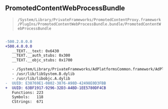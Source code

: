 ## PromotedContentWebProcessBundle

> `/System/Library/PrivateFrameworks/PromotedContentProxy.framework/PlugIns/PromotedContentWebProcessBundle.bundle/PromotedContentWebProcessBundle`

```diff

-500.2.0.0.0
+500.4.0.0.0
   __TEXT.__text: 0x6430
   __TEXT.__auth_stubs: 0x300
   __TEXT.__objc_stubs: 0x1700

   - /System/Library/PrivateFrameworks/AdPlatformsCommon.framework/AdPlatformsCommon
   - /usr/lib/libSystem.B.dylib
   - /usr/lib/libobjc.A.dylib
-  UUID: E38769E1-0802-3876-A98D-42498E0D3FBB
+  UUID: 63BF1917-9296-32D3-A4BD-1EE5780DF4CB
   Functions: 223
   Symbols:   118
   CStrings:  671

```
